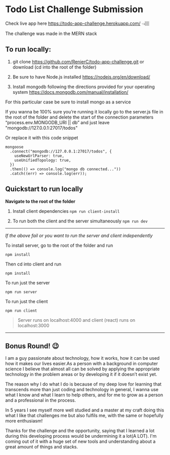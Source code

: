 # Todo List Challenge Submission

Check live app here https://todo-app-challenge.herokuapp.com/ 👈🏽

The challenge was made in the MERN stack

## To run locally:

1. git clone https://github.com/RenierC/todo-app-challenge.git or download (cd into the root of the folder)

2. Be sure to have Node.js installed https://nodejs.org/en/download/

3. Install mongodb following the directions provided for your operating system https://docs.mongodb.com/manual/installation/

For this particular case be sure to install mongo as a service

If you wanna be 100% sure you’re running it locally go to the server.js file in the root of the folder and delete the start of the connection parameters “process.env.MONGODB_URI || db” and just leave "mongodb://127.0.0.1:27017/todos"

Or replace it with this code snippet

```
mongoose
  .connect("mongodb://127.0.0.1:27017/todos", {
    useNewUrlParser: true,
    useUnifiedTopology: true,
  })
  .then(() => console.log("mongo db connected..."))
  .catch((err) => console.log(err));
```

## Quickstart to run locally

**Navigate to the root of the folder**

1. Install client dependencies
   `npm run client-install`

2. To run both the client and the server simultaneously
   `npm run dev`

---

_If the above fail or you want to run the server and client independently_

To install server, go to the root of the folder and run

`npm install`

Then cd into client and run

`npm install`

To run just the server

`npm run server`

To run just the client

`npm run client`

> Server runs on localhost:4000 and client (react) runs on localhost:3000

---

## Bonus Round! 😉

I am a guy passionate about technology, how it works, how it can be used how it makes our lives easier.As a person with a background in computer science I believe that almost all can be solved by applying the appropriate technology in the problem areas or by developing it if it doesn’t exist yet.

The reason why I do what I do is because of my deep love for learning that transcends more than just coding and technology in general, I wanna use what I know and what I learn to help others, and for me to grow as a person and a professional in the process.

In 5 years I see myself more well studied and a master at my craft doing this what I like that challenges me but also fulfils me, with the same or hopefully more enthusiasm!

Thanks for the challenge and the opportunity, saying that I learned a lot during this developing process would be undermining it a lot(A LOT). I'm coming out of it with a huge set of new tools and understanding about a great amount of things and stacks.
